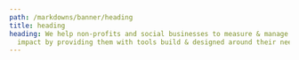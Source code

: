 ```yaml
---
path: /markdowns/banner/heading
title: heading
heading: We help non-profits and social businesses to measure & manage their
  impact by providing them with tools build & designed around their needs.
---
```


